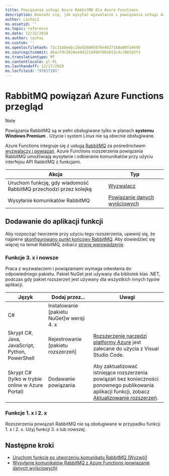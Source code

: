 ```yaml
---
title: Powiązania usługi Azure RabbitMQ dla Azure Functions
description: Dowiedz się, jak wysyłać wyzwalacze i powiązania usługi Azure RabbitMQ w Azure Functions.
author: cachai2
ms.assetid: ''
ms.topic: reference
ms.date: 12/15/2020
ms.author: cachai
ms.custom: ''
ms.openlocfilehash: 72c31d0eebc19a926805976ed637168a00fa9495
ms.sourcegitcommit: 86acfdc2020e44d121d498f0b1013c4c3903d3f3
ms.translationtype: MT
ms.contentlocale: pl-PL
ms.lasthandoff: 12/17/2020
ms.locfileid: "97617191"
---
```

# <a name="rabbitmq-bindings-for-azure-functions-overview"></a>RabbitMQ powiązań Azure Functions przegląd

> [!NOTE]
> Powiązania RabbitMQ są w pełni obsługiwane tylko w planach **systemu Windows Premium** . Użycie i system Linux nie są obecnie obsługiwane.

Azure Functions integruje się z usługą [RabbitMQ](https://www.rabbitmq.com/) za pośrednictwem [wyzwalaczy i powiązań](./functions-triggers-bindings.md). Azure Functions rozszerzenia powiązania RabbitMQ umożliwiają wysyłanie i odbieranie komunikatów przy użyciu interfejsu API RabbitMQ z funkcjami.

| Akcja | Typ |
|---------|---------|
| Uruchom funkcję, gdy wiadomość RabbitMQ przechodzi przez kolejkę | [Wyzwalacz](./functions-bindings-rabbitmq-trigger.md) |
| Wysyłanie komunikatów RabbitMQ |[Powiązanie danych wyjściowych](./functions-bindings-rabbitmq-output.md) |

## <a name="add-to-your-functions-app"></a>Dodawanie do aplikacji funkcji

Aby rozpocząć tworzenie przy użyciu tego rozszerzenia, upewnij się, że najpierw [skonfigurowano punkt końcowy RabbitMQ](https://github.com/Azure/azure-functions-rabbitmq-extension/wiki/Setting-up-a-RabbitMQ-Endpoint). Aby dowiedzieć się więcej na temat RabbitMQ, zobacz [stronę wprowadzenie](https://www.rabbitmq.com/getstarted.html).

### <a name="functions-3x-and-higher"></a>Funkcje 3. x i nowsze

Praca z wyzwalaczem i powiązaniami wymaga odwołania do odpowiedniego pakietu. Pakiet NuGet jest używany dla bibliotek klas .NET, podczas gdy pakiet rozszerzeń jest używany dla wszystkich innych typów aplikacji.

| Język                                        | Dodaj przez...                                   | Uwagi 
|-------------------------------------------------|---------------------------------------------|-------------|
| C#                                              | Instalowanie [pakietu NuGet]w wersji 4. x | |
| Skrypt C#, Java, JavaScript, Python, PowerShell | Rejestrowanie [pakietu rozszerzeń]          | [Rozszerzenie narzędzi platformy Azure] jest zalecane do użycia z Visual Studio Code. |
| Skrypt C# (tylko w trybie online w Azure Portal)         | Dodawanie powiązania                            | Aby zaktualizować istniejące rozszerzenia powiązań bez konieczności ponownego publikowania aplikacji funkcji, zobacz [Aktualizowanie rozszerzeń]. |

[Pakiet NuGet]: https://www.nuget.org/packages/Microsoft.Azure.WebJobs.Extensions.RabbitMQ
[core tools]: ./functions-run-local.md
[pakiet rozszerzeń]: ./functions-bindings-register.md#extension-bundles
[Aktualizowanie rozszerzeń]: ./functions-bindings-register.md
[Rozszerzenie narzędzi platformy Azure]: https://marketplace.visualstudio.com/items?itemName=ms-vscode.vscode-node-azure-pack

### <a name="functions-1x-and-2x"></a>Funkcje 1. x i 2. x

Rozszerzenia powiązań RabbitMQ nie są obsługiwane w przypadku funkcji 1. x i 2. x. Użyj funkcji 3. x lub nowszej.

## <a name="next-steps"></a>Następne kroki

- [Uruchom funkcję po utworzeniu komunikatu RabbitMQ (Wyzwól)](./functions-bindings-rabbitmq-trigger.md)
- [Wysyłanie komunikatów RabbitMQ z Azure Functions (powiązanie danych wyjściowych)](./functions-bindings-rabbitmq-output.md)
